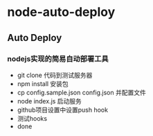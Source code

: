 node-auto-deploy
====
## Auto Deploy
### nodejs实现的简易自动部署工具

* git clone 代码到测试服务器
* npm install 安装包
* cp config.sample.json config.json 并配置文件
* node index.js 启动服务
* github项目设置中设置push hook
* 测试hooks
* done
